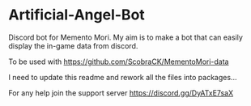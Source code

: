 # Artificial-Angel-Bot

Discord bot for Memento Mori. My aim is to make a bot that can easily display the in-game data from discord.

To be used with https://github.com/ScobraCK/MementoMori-data

I need to update this readme and rework all the files into packages...

For any help join the support server https://discord.gg/DyATxE7saX
